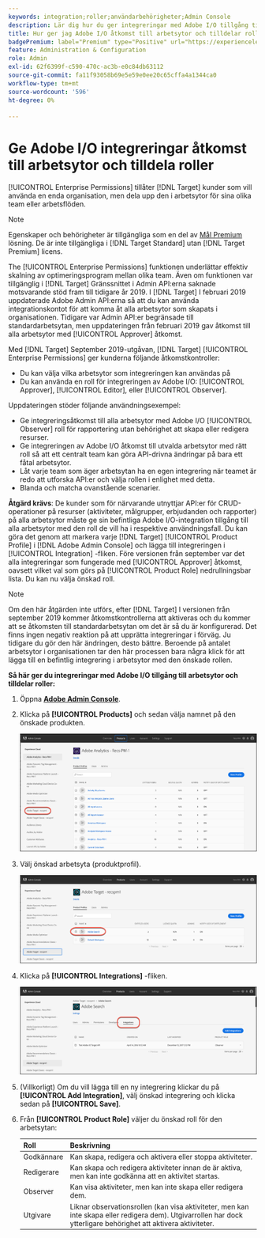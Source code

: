 ```yaml
---
keywords: integration;roller;användarbehörigheter;Admin Console
description: Lär dig hur du ger integreringar med Adobe I/O tillgång till alla arbetsytor med önskad roll i Adobe Target.
title: Hur ger jag Adobe I/O åtkomst till arbetsytor och tilldelar roller?
badgePremium: label="Premium" type="Positive" url="https://experienceleague.adobe.com/docs/target/using/introduction/intro.html?lang=en#premium newtab=true" tooltip="See what's included in Target Premium."
feature: Administration & Configuration
role: Admin
exl-id: 62f6399f-c590-470c-ac3b-e0c84db63112
source-git-commit: fa11f93058b69e5e59e0ee20c65cffa4a1344ca0
workflow-type: tm+mt
source-wordcount: '596'
ht-degree: 0%

---
```


# Ge Adobe I/O integreringar åtkomst till arbetsytor och tilldela roller

[!UICONTROL Enterprise Permissions] tillåter [!DNL Target] kunder som vill använda en enda organisation, men dela upp den i arbetsytor för sina olika team eller arbetsflöden.

>[!NOTE]
>
>Egenskaper och behörigheter är tillgängliga som en del av [Mål Premium](/help/main/c-intro/intro.md#premium) lösning. De är inte tillgängliga i [!DNL Target Standard] utan [!DNL Target Premium] licens.

The [!UICONTROL Enterprise Permissions] funktionen underlättar effektiv skalning av optimeringsprogram mellan olika team. Även om funktionen var tillgänglig i [!DNL Target] Gränssnittet i Admin API:erna saknade motsvarande stöd fram till tidigare år 2019. I [!DNL Target] I februari 2019 uppdaterade Adobe Admin API:erna så att du kan använda integrationskontot för att komma åt alla arbetsytor som skapats i organisationen. Tidigare var Admin API:er begränsade till standardarbetsytan, men uppdateringen från februari 2019 gav åtkomst till alla arbetsytor med [!UICONTROL Approver] åtkomst.

Med [!DNL Target] September 2019-utgåvan, [!DNL Target] [!UICONTROL Enterprise Permissions] ger kunderna följande åtkomstkontroller:

* Du kan välja vilka arbetsytor som integreringen kan användas på
* Du kan använda en roll för integreringen av Adobe I/O: [!UICONTROL Approver], [!UICONTROL Editor], eller [!UICONTROL Observer].

Uppdateringen stöder följande användningsexempel:

* Ge integreringsåtkomst till alla arbetsytor med Adobe I/O [!UICONTROL Observer] roll för rapportering utan behörighet att skapa eller redigera resurser.
* Ge integreringen av Adobe I/O åtkomst till utvalda arbetsytor med rätt roll så att ett centralt team kan göra API-drivna ändringar på bara ett fåtal arbetsytor.
* Låt varje team som äger arbetsytan ha en egen integrering när teamet är redo att utforska API:er och välja rollen i enlighet med detta.
* Blanda och matcha ovanstående scenarier.

**Åtgärd krävs**: De kunder som för närvarande utnyttjar API:er för CRUD-operationer på resurser (aktiviteter, målgrupper, erbjudanden och rapporter) på alla arbetsytor måste ge sin befintliga Adobe I/O-integration tillgång till alla arbetsytor med den roll de vill ha i respektive användningsfall. Du kan göra det genom att markera varje [!DNL Target] [!UICONTROL Product Profile] i [!DNL Adobe Admin Console] och lägga till integreringen i [!UICONTROL Integration] -fliken. Före versionen från september var det alla integreringar som fungerade med [!UICONTROL Approver] åtkomst, oavsett vilket val som görs på [!UICONTROL Product Role] nedrullningsbar lista. Du kan nu välja önskad roll.

>[!NOTE]
>
>Om den här åtgärden inte utförs, efter [!DNL Target] I versionen från september 2019 kommer åtkomstkontrollerna att aktiveras och du kommer att se åtkomsten till standardarbetsytan om det är så du är konfigurerad. Det finns ingen negativ reaktion på att upprätta integreringar i förväg. Ju tidigare du gör den här ändringen, desto bättre. Beroende på antalet arbetsytor i organisationen tar den här processen bara några klick för att lägga till en befintlig integrering i arbetsytor med den önskade rollen.

**Så här ger du integreringar med Adobe I/O tillgång till arbetsytor och tilldelar roller:**

1. Öppna **[Adobe Admin Console](https://adminconsole.adobe.com)**.

1. Klicka på **[!UICONTROL Products]** och sedan välja namnet på den önskade produkten.

   ![Välj produkt i Adobe Admin Console](/help/main/administrating-target/c-user-management/property-channel/assets/io-choose-product.png)

1. Välj önskad arbetsyta (produktprofil).

   ![Välj produktprofil](/help/main/administrating-target/c-user-management/property-channel/assets/io-select-product-profile.png)

1. Klicka på **[!UICONTROL Integrations]** -fliken.

   ![Fliken Integrationer](/help/main/administrating-target/c-user-management/property-channel/assets/integrations-tab.png)

1. (Villkorligt) Om du vill lägga till en ny integrering klickar du på **[!UICONTROL Add Integration]**, välj önskad integrering och klicka sedan på **[!UICONTROL Save]**.

1. Från **[!UICONTROL Product Role]** väljer du önskad roll för den arbetsytan:

   | Roll | Beskrivning |
   |--- |--- |
   | Godkännare | Kan skapa, redigera och aktivera eller stoppa aktiviteter. |
   | Redigerare | Kan skapa och redigera aktiviteter innan de är aktiva, men kan inte godkänna att en aktivitet startas. |
   | Observer | Kan visa aktiviteter, men kan inte skapa eller redigera dem. |
   | Utgivare | Liknar observationsrollen (kan visa aktiviteter, men kan inte skapa eller redigera dem). Utgivarrollen har dock ytterligare behörighet att aktivera aktiviteter. |
